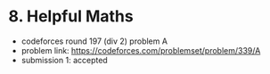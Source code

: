 # 8. Helpful Maths

* codeforces round 197 (div 2) problem A
* problem link: https://codeforces.com/problemset/problem/339/A
* submission 1: accepted